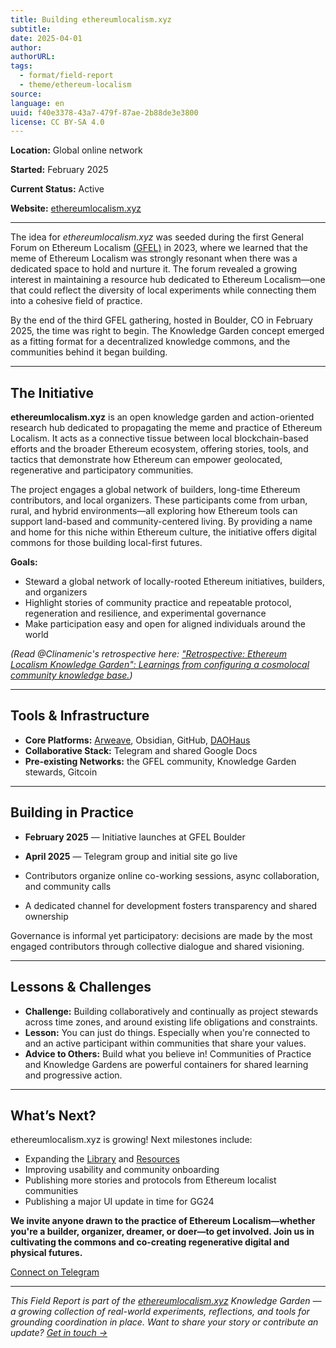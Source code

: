 ```yaml
---
title: Building ethereumlocalism.xyz
subtitle: 
date: 2025-04-01
author: 
authorURL: 
tags:
  - format/field-report
  - theme/ethereum-localism
source: 
language: en
uuid: f40e3378-43a7-479f-87ae-2b88de3e3800
license: CC BY-SA 4.0
---
```

**Location:** Global online network

**Started:** February 2025  

**Current Status:** Active

**Website:** [ethereumlocalism.xyz](https://www.ethereumlocalism.xyz)  

---

The idea for *ethereumlocalism.xyz* was seeded during the first General Forum on Ethereum Localism [(GFEL)](library/GFEL) in 2023, where we learned that the meme of Ethereum Localism was strongly resonant when there was a dedicated space to hold and nurture it. The forum revealed a growing interest in maintaining a resource hub dedicated to Ethereum Localism—one that could reflect the diversity of local experiments while connecting them into a cohesive field of practice.

By the end of the third GFEL gathering, hosted in Boulder, CO in February 2025, the time was right to begin. The Knowledge Garden concept emerged as a fitting format for a decentralized knowledge commons, and the communities behind it began building.

---

## The Initiative  

**ethereumlocalism.xyz** is an open knowledge garden and action-oriented research hub dedicated to propagating the meme and practice of Ethereum Localism. It acts as a connective tissue between local blockchain-based efforts and the broader Ethereum ecosystem, offering stories, tools, and tactics that demonstrate how Ethereum can empower geolocated, regenerative and participatory communities.

The project engages a global network of builders, long-time Ethereum contributors, and local organizers. These participants come from urban, rural, and hybrid environments—all exploring how Ethereum tools can support land-based and community-centered living. By providing a name and home for this niche within Ethereum culture, the initiative offers digital commons for those building local-first futures.

**Goals:**

- Steward a global network of locally-rooted Ethereum initiatives, builders, and organizers  
- Highlight stories of community practice and repeatable protocol, regeneration and resilience, and experimental governance  
- Make participation easy and open for aligned individuals around the world  

_(Read @Clinamenic's retrospective here: ["Retrospective: Ethereum Localism Knowledge Garden": Learnings from configuring a cosmolocal community knowledge base.](https://www.clinamenic.com/resources/Retrospective-on-Ethereum-Localism-Knowledge-Garden))_

---

## Tools & Infrastructure  

- **Core Platforms:** [Arweave](https://www.arweave.org/), Obsidian, GitHub, [DAOHaus](https://daohaus.club/)  
- **Collaborative Stack:** Telegram and shared Google Docs  
- **Pre-existing Networks:** the GFEL community, Knowledge Garden stewards, Gitcoin  

---

## Building in Practice  

- **February 2025** — Initiative launches at GFEL Boulder  
- **April 2025** — Telegram group and initial site go live  

- Contributors organize online co-working sessions, async collaboration, and community calls  
- A dedicated channel for development fosters transparency and shared ownership  

Governance is informal yet participatory: decisions are made by the most engaged contributors through collective dialogue and shared visioning.

---

## Lessons & Challenges  

- **Challenge:** Building collaboratively and continually as project stewards across time zones, and around existing life obligations and constraints. 
- **Lesson:** You can just do things. Especially when you're connected to and an active participant within communities that share your values.  
- **Advice to Others:** Build what you believe in! Communities of Practice and Knowledge Gardens are powerful containers for shared learning and progressive action.

---

## What’s Next?  

ethereumlocalism.xyz is growing! Next milestones include:  
- Expanding the [Library](library) and [Resources](resources)  
- Improving usability and community onboarding  
- Publishing more stories and protocols from Ethereum localist communities  
- Publishing a major UI update in time for GG24  

**We invite anyone drawn to the practice of Ethereum Localism—whether you're a builder, organizer, dreamer, or doer—to get involved. Join us in cultivating the commons and co-creating regenerative digital and physical futures.**

[Connect on Telegram](https://t.me/+5Enk4J4d98MyMDkx)

---

*This Field Report is part of the [ethereumlocalism.xyz](https://www.ethereumlocalism.xyz) Knowledge Garden — a growing collection of real-world experiments, reflections, and tools for grounding coordination in place. Want to share your story or contribute an update? [Get in touch →](https://www.ethereumlocalism.xyz/contribution-guide)*